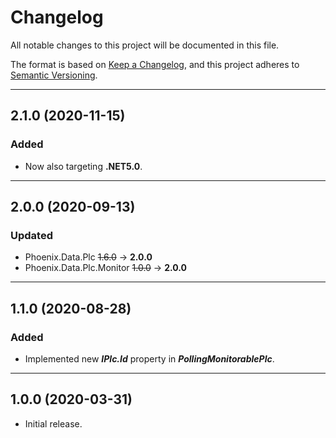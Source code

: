 ﻿# Changelog

All notable changes to this project will be documented in this file.

The format is based on [Keep a Changelog](https://keepachangelog.com/en/1.0.0/), and this project adheres to [Semantic Versioning](https://semver.org/spec/v2.0.0.html).
___

## 2.1.0 (2020-11-15)

### Added

- Now also targeting **.NET5.0**.
___

## 2.0.0 (2020-09-13)

### Updated

- Phoenix.Data.Plc ~~1.6.0~~ → **2.0.0**
- Phoenix.Data.Plc.Monitor ~~1.0.0~~ → **2.0.0**
___

## 1.1.0 (2020-08-28)

### Added

- Implemented new ***IPlc.Id*** property in ***PollingMonitorablePlc***.
___

## 1.0.0 (2020-03-31)

- Initial release.